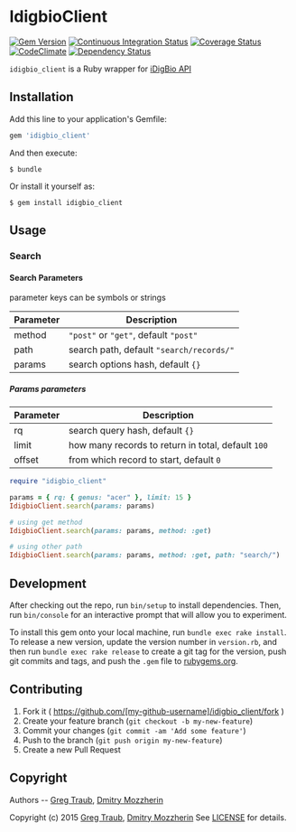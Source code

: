 IdigbioClient
=============

[![Gem Version][gem_badge]][gem_link]
[![Continuous Integration Status][ci_badge]][ci_link]
[![Coverage Status][cov_badge]][cov_link]
[![CodeClimate][code_badge]][code_link]
[![Dependency Status][dep_badge]][dep_link]


`idigbio_client` is a Ruby wrapper for [iDigBio API][api]


Installation
------------

Add this line to your application's Gemfile:

```ruby
gem 'idigbio_client'
```

And then execute:

    $ bundle

Or install it yourself as:

    $ gem install idigbio_client

Usage
-----

### Search

#### Search Parameters

parameter keys can be symbols or strings

| Parameter | Description                                        |
|-----------|----------------------------------------------------|
| method    | `"post"` or `"get"`, default `"post"`              |
| path      | search path, default `"search/records/"`           |
| params    | search options hash, default `{}`                  |

##### Params parameters

| Parameter | Description                                        |
|-----------|----------------------------------------------------|
| rq        | search query hash, default `{}`                    |
| limit     | how many records to return in total, default `100` |
| offset    | from which record to start, default `0`            |

```ruby
require "idigbio_client"

params = { rq: { genus: "acer" }, limit: 15 }
IdigbioClient.search(params: params)

# using get method
IdigbioClient.search(params: params, method: :get)

# using other path
IdigbioClient.search(params: params, method: :get, path: "search/")
```

Development
-----------

After checking out the repo, run `bin/setup` to install dependencies. Then, run
`bin/console` for an interactive prompt that will allow you to experiment.

To install this gem onto your local machine, run `bundle exec rake install`. To
release a new version, update the version number in `version.rb`, and then run
`bundle exec rake release` to create a git tag for the version, push git
commits and tags, and push the `.gem` file to
[rubygems.org][rubygems].

## Contributing

1. Fork it ( https://github.com/[my-github-username]/idigbio_client/fork )
2. Create your feature branch (`git checkout -b my-new-feature`)
3. Commit your changes (`git commit -am 'Add some feature'`)
4. Push to the branch (`git push origin my-new-feature`)
5. Create a new Pull Request

Copyright
---------

Authors -- [Greg Traub][greg], [Dmitry Mozzherin][dimus]

Copyright (c) 2015 [Greg Traub][greg], [Dmitry Mozzherin][dimus]
See [LICENSE][license] for details.


[gem_badge]: https://badge.fury.io/rb/idigbio_client.svg
[gem_link]: http://badge.fury.io/rb/idigbio_client
[ci_badge]: https://secure.travis-ci.org/GlobalNamesArchitecture/idigbio_client.svg
[ci_link]: http://travis-ci.org/GlobalNamesArchitecture/idigbio_client
[cov_badge]: https://coveralls.io/repos/GlobalNamesArchitecture/idigbio_client/badge.svg?branch=master
[cov_link]: https://coveralls.io/r/GlobalNamesArchitecture/idigbio_client?branch=master
[code_badge]: https://codeclimate.com/github/GlobalNamesArchitecture/idigbio_client/badges/gpa.svg
[code_link]: https://codeclimate.com/github/GlobalNamesArchitecture/idigbio_client
[dep_badge]: https://gemnasium.com/GlobalNamesArchitecture/idigbio_client.png
[dep_link]: https://gemnasium.com/GlobalNamesArchitecture/idigbio_client
[api]: https://www.idigbio.org/wiki/index.php/IDigBio_API
[rubygems]: https://rubygems.org
[license]: https://github.com/GlobalNamesArchitecture/idigbio-ruby-client/blob/master/LICENSE
[greg]: https://github.com/gete76
[dimus]: https://github.com/dimus
